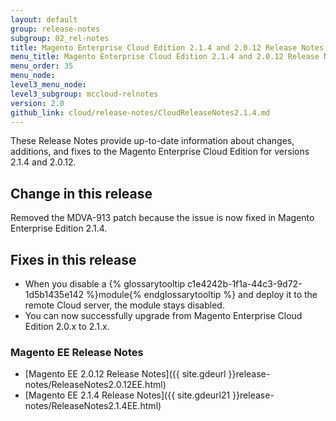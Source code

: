 ```yaml
---
layout: default
group: release-notes
subgroup: 02_rel-notes
title: Magento Enterprise Cloud Edition 2.1.4 and 2.0.12 Release Notes
menu_title: Magento Enterprise Cloud Edition 2.1.4 and 2.0.12 Release Notes
menu_order: 35
menu_node:
level3_menu_node:
level3_subgroup: mccloud-relnotes
version: 2.0
github_link: cloud/release-notes/CloudReleaseNotes2.1.4.md
---
```


These Release Notes provide up-to-date information about changes, additions, and fixes to the Magento Enterprise Cloud Edition for versions 2.1.4 and 2.0.12.

## Change in this release

Removed the MDVA-913 patch because the issue is now fixed in Magento Enterprise Edition 2.1.4.

## Fixes in this release
*	When you disable a {% glossarytooltip c1e4242b-1f1a-44c3-9d72-1d5b1435e142 %}module{% endglossarytooltip %} and deploy it to the remote Cloud server, the module stays disabled.
*	You can now successfully upgrade from Magento Enterprise Cloud Edition 2.0.x to 2.1.x.

### Magento EE Release Notes
*	[Magento EE 2.0.12 Release Notes]({{ site.gdeurl }}release-notes/ReleaseNotes2.0.12EE.html)
*	[Magento EE 2.1.4 Release Notes]({{ site.gdeurl21 }}release-notes/ReleaseNotes2.1.4EE.html)
